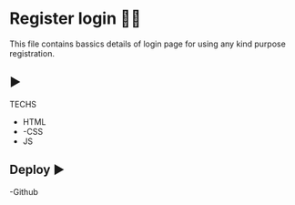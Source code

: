 # Register login 🔗🔗
This file contains bassics details of login page for using any kind purpose registration.
  
  
## ▶️
TECHS 
- HTML
- -CSS
- JS

 ## Deploy ▶️
 -Github
